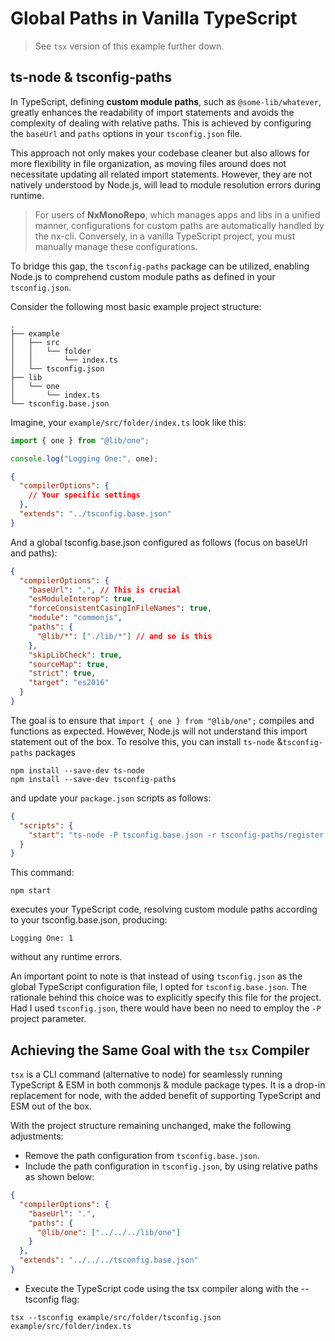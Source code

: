 # Global Paths in Vanilla TypeScript

> See `tsx` version of this example further down.

## ts-node & tsconfig-paths

In TypeScript, defining **custom module paths**, such as `@some-lib/whatever`, greatly enhances the readability of import statements and avoids the complexity of dealing with relative paths. This is achieved by configuring the `baseUrl` and `paths` options in your `tsconfig.json` file.

This approach not only makes your codebase cleaner but also allows for more flexibility in file organization, as moving files around does not necessitate updating all related import statements. However, they are not natively understood by Node.js, will lead to module resolution errors during runtime.

> For users of **NxMonoRepo**, which manages apps and libs in a unified manner, configurations for custom paths are automatically handled by the nx-cli. Conversely, in a vanilla TypeScript project, you must manually manage these configurations.

To bridge this gap, the `tsconfig-paths` package can be utilized, enabling Node.js to comprehend custom module paths as defined in your `tsconfig.json`.

Consider the following most basic example project structure:

```shell
.
├── example
│   ├── src
│   │   └── folder
│   │       └── index.ts
│   └── tsconfig.json
├── lib
│   └── one
│       └── index.ts
└── tsconfig.base.json
```

Imagine, your `example/src/folder/index.ts` look like this:

```typescript
import { one } from "@lib/one";

console.log("Logging One:", one);
```

```json
{
  "compilerOptions": {
    // Your specific settings
  },
  "extends": "../tsconfig.base.json"
}
```

And a global tsconfig.base.json configured as follows (focus on baseUrl and paths):

```json
{
  "compilerOptions": {
    "baseUrl": ".", // This is crucial
    "esModuleInterop": true,
    "forceConsistentCasingInFileNames": true,
    "module": "commonjs",
    "paths": {
      "@lib/*": ["./lib/*"] // and so is this
    },
    "skipLibCheck": true,
    "sourceMap": true,
    "strict": true,
    "target": "es2016"
  }
}
```

The goal is to ensure that `import { one } from "@lib/one";` compiles and functions as expected. However, Node.js will not understand this import statement out of the box. To resolve this, you can install `ts-node`  &`tsconfig-paths` packages

```shell
npm install --save-dev ts-node
npm install --save-dev tsconfig-paths
```

and update your `package.json` scripts as follows:

```json
{
  "scripts": {
    "start": "ts-node -P tsconfig.base.json -r tsconfig-paths/register example/src/folder/index.ts"
  }
}
```

This command:

```shell
npm start
```

executes your TypeScript code, resolving custom module paths according to your tsconfig.base.json, producing:

```shell
Logging One: 1
```

without any runtime errors.

An important point to note is that instead of using `tsconfig.json` as the global TypeScript configuration file, I opted for `tsconfig.base.json`. The rationale behind this choice was to explicitly specify this file for the project. Had I used `tsconfig.json`, there would have been no need to employ the `-P` project parameter.

## Achieving the Same Goal with the `tsx` Compiler

`tsx` is a CLI command (alternative to node) for seamlessly running TypeScript & ESM in both commonjs & module package types. It is a drop-in replacement for node, with the added benefit of supporting TypeScript and ESM out of the box.

With the project structure remaining unchanged, make the following adjustments:

- Remove the path configuration from `tsconfig.base.json`.
- Include the path configuration in `tsconfig.json`, by using relative paths as shown below:

```json
{
  "compilerOptions": {
    "baseUrl": ".",
    "paths": {
      "@lib/one": ["../../../lib/one"]
    }
  },
  "extends": "../../../tsconfig.base.json"
}
```

- Execute the TypeScript code using the tsx compiler along with the --tsconfig flag:

```shell
tsx --tsconfig example/src/folder/tsconfig.json example/src/folder/index.ts
```
